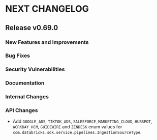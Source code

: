 # NEXT CHANGELOG

## Release v0.69.0

### New Features and Improvements

### Bug Fixes

### Security Vulnerabilities

### Documentation

### Internal Changes

### API Changes
* Add `GOOGLE_ADS`, `TIKTOK_ADS`, `SALESFORCE_MARKETING_CLOUD`, `HUBSPOT`, `WORKDAY_HCM`, `GUIDEWIRE` and `ZENDESK` enum values for `com.databricks.sdk.service.pipelines.IngestionSourceType`.
